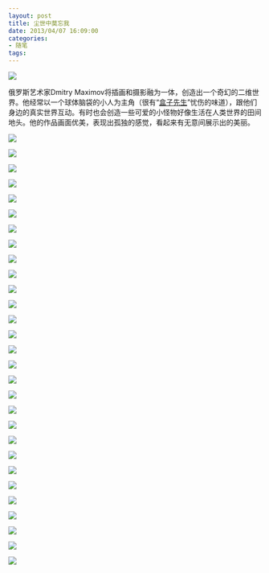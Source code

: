 ```yaml
---
layout: post
title: 尘世中莫忘我
date: 2013/04/07 16:09:00
categories: 
- 随笔
tags: 
---
```


![](http://pics.naaln.com/blog/2019-01-14-085013.jpg)

俄罗斯艺术家Dmitry Maximov将插画和摄影融为一体，创造出一个奇幻的二维世界。他经常以一个球体脑袋的小人为主角（很有“[盒子先生](http://www.u148.net/article/13882.html)”忧伤的味道），跟他们身边的真实世界互动。有时也会创造一些可爱的小怪物好像生活在人类世界的田间地头。他的作品画面优美，表现出孤独的感觉，看起来有无意间展示出的美丽。

![](http://pics.naaln.com/blog/2019-01-14-085013.jpg)

![](http://pics.naaln.com/blog/2019-01-14-085013.jpg)

![](http://pics.naaln.com/blog/2019-01-14-085013.jpg)

![](http://pics.naaln.com/blog/2019-01-14-085013.jpg)

![](http://pics.naaln.com/blog/2019-01-14-085013.jpg)

![](http://pics.naaln.com/blog/2019-01-14-085013.jpg)

![](http://pics.naaln.com/blog/2019-01-14-085013.jpg)

![](http://pics.naaln.com/blog/2019-01-14-085013.jpg)

![](http://pics.naaln.com/blog/2019-01-14-085013.jpg)

![](http://pics.naaln.com/blog/2019-01-14-085013.jpg)

![](http://pics.naaln.com/blog/2019-01-14-085013.jpg)

![](http://pics.naaln.com/blog/2019-01-14-085013.jpg)

![](http://pics.naaln.com/blog/2019-01-14-085013.jpg)

![](http://pics.naaln.com/blog/2019-01-14-085013.jpg)

![](http://pics.naaln.com/blog/2019-01-14-085013.jpg)

![](http://pics.naaln.com/blog/2019-01-14-085013.jpg)

![](http://pics.naaln.com/blog/2019-01-14-085013.jpg)

![](http://pics.naaln.com/blog/2019-01-14-085013.jpg)

![](http://pics.naaln.com/blog/2019-01-14-085013.jpg)

![](http://pics.naaln.com/blog/2019-01-14-085013.jpg)

![](http://pics.naaln.com/blog/2019-01-14-085013.jpg)

![](http://pics.naaln.com/blog/2019-01-14-085013.jpg)

![](http://pics.naaln.com/blog/2019-01-14-085013.jpg)

![](http://pics.naaln.com/blog/2019-01-14-085013.jpg)

![](http://pics.naaln.com/blog/2019-01-14-085013.jpg)

![](http://pics.naaln.com/blog/2019-01-14-085013.jpg)

![](http://pics.naaln.com/blog/2019-01-14-085013.jpg)

![](http://pics.naaln.com/blog/2019-01-14-085013.jpg)

![](http://pics.naaln.com/blog/2019-01-14-085013.jpg)

